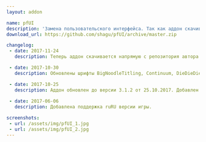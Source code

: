 ```yaml
---
layout: addon

name: pfUI
description: 'Замена пользовательского интерфейса. Так как аддон скачивается напрямую с репозитория автора, советуем обновлять его хотя бы раз в месяц, чтобы иметь самую свежую версию. ВНИМАНИЕ: в названии папки нужно удалить приписку "-master"'
download_url: https://github.com/shagu/pfUI/archive/master.zip

changelog:
 - date: 2017-11-24
   description: Теперь аддон скачивается напрямую с репозитория автора. 

 - date: 2017-10-30
   description: Обновлены шрифты BigNoodleTitling, Continuum, DieDieDie. Теперь они поддерживают кириллические символы.

 - date: 2017-10-25
   description: Аддон обновлен до версии 3.1.2 от 25.10.2017. Добавлен шрифт BigNoodleTitling с поддержкой кириллицы.
   
 - date: 2017-06-06
   description: Добавлена поддержка ruRU версии игры.

screenshots:
 - url: /assets/img/pfUI_1.jpg
 - url: /assets/img/pfUI_2.jpg
---
```

